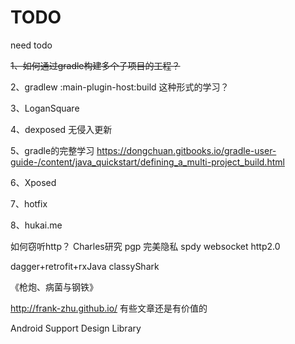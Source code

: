 # TODO
need todo

~~1、如何通过gradle构建多个子项目的工程？~~

2、gradlew :main-plugin-host:build 这种形式的学习？

3、LoganSquare

4、dexposed 无侵入更新

5、gradle的完整学习  https://dongchuan.gitbooks.io/gradle-user-guide-/content/java_quickstart/defining_a_multi-project_build.html

6、Xposed

7、hotfix

8、hukai.me

如何窃听http？
Charles研究
pgp 完美隐私
spdy
websocket
http2.0

dagger+retrofit+rxJava
classyShark

《枪炮、病菌与钢铁》

http://frank-zhu.github.io/  有些文章还是有价值的

Android Support Design Library

